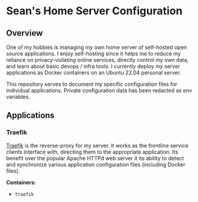 # Sean's Home Server Configuration

## Overview
One of my hobbies is managing my own home server of self-hosted open source applications. I enjoy self-hosting since it helps me to reduce my reliance on privacy-violating online services, directly control my own data, and learn about basic devops / infra tools. I currently deploy my server applications as Docker containers on an Ubuntu 22.04 personal server.


This repository serves to document my specific configuration files for individual applications. Private configuration data has been redacted as env variables.

## Applications

### Traefik
[Traefik](https://doc.traefik.io/traefik/) is the reverse-proxy for my server. It works as the frontline service clients interface with, directing them to the appropriate application. Its benefit over the popular Apache HTTPd web server it its ability to detect and synchronize various application configuration files (including Docker files).

**Containers:**
- `traefik`
